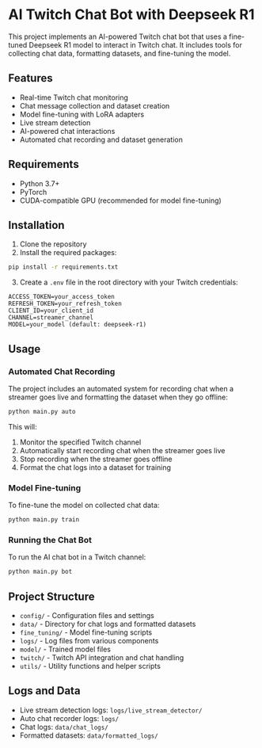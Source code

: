 # AI Twitch Chat Bot with Deepseek R1

This project implements an AI-powered Twitch chat bot that uses a fine-tuned Deepseek R1 model to interact in Twitch chat. It includes tools for collecting chat data, formatting datasets, and fine-tuning the model.

## Features

- Real-time Twitch chat monitoring
- Chat message collection and dataset creation
- Model fine-tuning with LoRA adapters
- Live stream detection
- AI-powered chat interactions
- Automated chat recording and dataset generation

## Requirements

- Python 3.7+
- PyTorch
- CUDA-compatible GPU (recommended for model fine-tuning)

## Installation

1. Clone the repository
2. Install the required packages:

```bash
pip install -r requirements.txt
```

3. Create a `.env` file in the root directory with your Twitch credentials:

```
ACCESS_TOKEN=your_access_token
REFRESH_TOKEN=your_refresh_token
CLIENT_ID=your_client_id
CHANNEL=streamer_channel
MODEL=your_model (default: deepseek-r1)
```

## Usage

### Automated Chat Recording

The project includes an automated system for recording chat when a streamer goes live and formatting the dataset when they go offline:

```bash
python main.py auto
```

This will:
1. Monitor the specified Twitch channel
2. Automatically start recording chat when the streamer goes live
3. Stop recording when the streamer goes offline
4. Format the chat logs into a dataset for training

### Model Fine-tuning

To fine-tune the model on collected chat data:

```bash
python main.py train
```

### Running the Chat Bot

To run the AI chat bot in a Twitch channel:

```bash
python main.py bot
```

## Project Structure

- `config/` - Configuration files and settings
- `data/` - Directory for chat logs and formatted datasets
- `fine_tuning/` - Model fine-tuning scripts
- `logs/` - Log files from various components
- `model/` - Trained model files
- `twitch/` - Twitch API integration and chat handling
- `utils/` - Utility functions and helper scripts

## Logs and Data

- Live stream detection logs: `logs/live_stream_detector/`
- Auto chat recorder logs: `logs/`
- Chat logs: `data/chat_logs/`
- Formatted datasets: `data/formatted_logs/`
